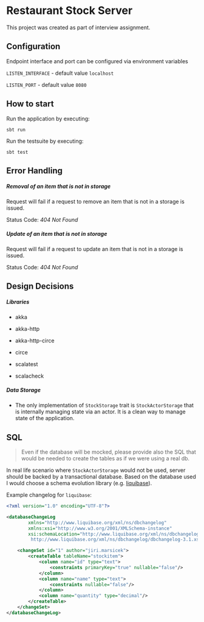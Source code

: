 # Restaurant Stock Server

This project was created as part of interview assignment.

## Configuration

Endpoint interface and port can be configured via environment variables

`LISTEN_INTERFACE` - default value `localhost`

`LISTEN_PORT` - default value `8080`

## How to start

Run the application by executing:
```
sbt run
``` 

Run the testsuite by executing:
```
sbt test
```

## Error Handling

##### Removal of an item that is not in storage

Request will fail if a request to remove an item that is not in a storage is issued.

Status Code: *404 Not Found*

##### Update of an item that is not in storage

Request will fail if a request to update an item that is not in a storage is issued.

Status Code: *404 Not Found*

## Design Decisions

##### Libraries

- akka
- akka-http
- akka-http-circe
- circe

- scalatest
- scalacheck

##### Data Storage
- The only implementation of `StockStorage` trait is `StockActorStorage` that is internally managing state via an actor. It is a clean way to manage state of the application.

## SQL

> Even if the database will be mocked, please provide also the SQL that would be needed to create the tables as if we were using a real db.

In real life scenario where `StockActorStorage` would not be used, server should be backed by a transactional database. Based on the database used I would choose a schema evolution library (e.g. [liquibase](https://www.liquibase.org/)).

Example changelog for `liquibase`:

```xml
<?xml version="1.0" encoding="UTF-8"?>

<databaseChangeLog
        xmlns="http://www.liquibase.org/xml/ns/dbchangelog"
        xmlns:xsi="http://www.w3.org/2001/XMLSchema-instance"
        xsi:schemaLocation="http://www.liquibase.org/xml/ns/dbchangelog
         http://www.liquibase.org/xml/ns/dbchangelog/dbchangelog-3.1.xsd">

    <changeSet id="1" author="jiri.marsicek">
        <createTable tableName="stockitem">
            <column name="id" type="text">
                <constraints primaryKey="true" nullable="false"/>
            </column>
            <column name="name" type="text">
                <constraints nullable="false"/>
            </column>
            <column name="quantity" type="decimal"/>
        </createTable>
    </changeSet>
</databaseChangeLog>
```
